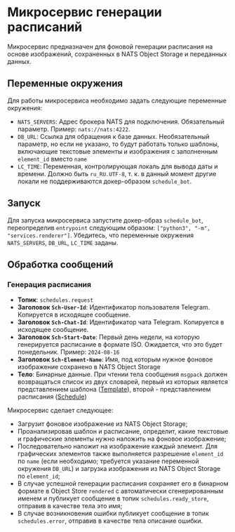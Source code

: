 # Микросервис генерации расписаний

Микросервис предназначен для фоновой генерации расписания на основе изображений, сохраненных в NATS Object Storage и переданных данных.


## Переменные окружения

Для работы микросервиса необходимо задать следующие переменные окружения:

- `NATS_SERVERS`: Адрес брокера NATS для подключения. Обязательный параметр. Пример: `nats://nats:4222`.
- `DB_URL`: Ссылка для обращения к базе данных. Необязательный параметр, но если не указано, то будут работать только шаблоны, включающие текстовые элементы и изображения с заполненным `element_id` вместо `name`
- `LC_TIME`: Переменная, контролирующая локаль для вывода даты и времени. Должно быть `ru_RU.UTF-8`, т. к. в данный момент другие локали не поддерживаются докер-образом `schedule_bot`.


## Запуск

Для запуска микросервиса запустите докер-образ `schedule_bot`, переопределив `entrypoint` следующим образом: `["python3", "-m", "services.renderer"]`.
Убедитесь, что переменные окружения `NATS_SERVERS`, `DB_URL`, `LC_TIME` заданы.


## Обработка сообщений

### Генерация расписания

- **Топик**: `schedules.request`
- **Заголовок `Sch-User-Id`**: Идентификатор пользователя Telegram. Копируется в исходящее сообщение.
- **Заголовок `Sch-Chat-Id`**: Идентификатор чата Telegram. Копируется в исходящее сообщение.
- **Заголовок `Sch-Start-Date`**: Первый день недели, на которую генерируется расписание в формате ISO. Ожидается, что это будет понедельник. Пример: `2024-08-16`
- **Заголовок `Sch-Element-Name`**: Имя, под которым нужное фоновое изображение сохранено в NATS Object Storage
- **Тело**: Бинарные данные. При чтении тела сообщения `msgpack` должен возвращаться список из двух словарей, первый из которых является представлением шаблона ([Template](templates.py)), второй - представлением расписания ([Schedule](weekdays.py))

Микросервис сделает следующее:
- Загрузит фоновое изображение из NATS Object Storage;
- Проанализировав шаблон и расписание, определит, какие текстовые и графические элементы нужно наложить на фоновое изображение;
- Последовательно наложит на изображение каждый элемент. Для графических элементов также выполняется разрешение `element_id` по `name` (если необходимо; требуется указание переменной окружения `DB_URL`) и загрузка изображения из NATS Object Storage по `element_id`;
- В случае успешной генерации расписания сохраняет его в бинарном формате в Object Store `rendered` с автоматически сгенерированным именем и публикует сообщение в топик `schedules.ready_store`, отправив в качестве тела это имя;
- В случае возникновения ошибки публикует сообщение в топик `schedules.error`, отправив в качестве тела описание ошибки.
